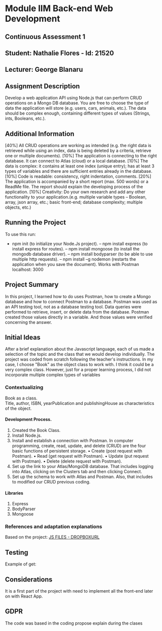 # Module IIM Back-end Web Development
## Continuous Assessment 1 
## Student: Nathalie Flores - Id: 21520
## Lecturer: George Blanaru

## Assignment Description  
Develop a web application API using Node.js that can perform CRUD operations on a Mongo DB database. You are free to choose the type of data the application will store (e.g. users, cars, animals, etc.). The data should be complex enough, containing different types of values (Strings, ints, Booleans, etc.).

## Additional Information 
[40%] All CRUD operations are working as intended (e.g. the right data is retrieved while using an index, data is being deleted by a criteria, retrieve one or multiple documents).
[10%] The application is connecting to the right database. It can connect to Atlas (cloud) or a local database.
[10%] The data is complex: it contains at least one index (unique entry); has at least 3 types of variables and there are sufficient entries already in the database.
[10%] Code is readable: consistency, right indentation, comments.
[20%] The application is accompanied by a short report (max. 500 words) or a ReadMe file. The report should explain the developing process of the application.
[10%] Creativity: Do your own research and add any other functionality to your application.(e.g. multiple variable types – Boolean, array, json array, etc.; basic front-end; database complexity; multiple objects, etc.)

## Running the Project
To use this run: 
- npm init (to initialize your Node.Js project).
– npm install express (to install express for routes).
– npm install mongoose (to install the mongodb database driver).
– npm install bodyparser (to be able to use multiple http requests).
– npm install –g nodemon (restarts the application when you save the document).
Works with Postman localhost: 3000

## Project Summary
In this project, I learned how to do uses Postman, how to create a Mongo database and how to connect Postman to a database. Postman was used as an API testing tool, not as a database testing tool. Data queries were performed to retrieve, insert, or delete data from the database. Postman created those values directly in a variable. And those values were verified concerning the answer.

## Initial Ideas
After a brief explanation about the Javascript language, each of us made a selection of the topic and the class that we would develop individually. The project was coded from scratch following the teacher's instructions. In my case, I choose "Book" as the object class to work with. I think it could be a very complex class. However, just for a proper learning process, I did not incorporate multiple complex types of variables

### Contextualizing
Book as a class. <br>
Title, author, ISBN, yearPublication and publishingHouse as characteristics of the object.

#### Development Process. 
1. Created the Book Class.
2. Install Node.js. 
3. Install and establish a connection with Postman. In computer programming, create, read, update, and delete (CRUD) are the four basic functions of persistent storage.
• Create (post request with Postman). 
• Read (get request with Postman).
• Update (put request with Postman).
• Delete (delete request with Postman).
4. Set up the link to your Atlas/MongoDB database. That includes logging into Atlas, clicking on the Clusters tab and then clicking Connect.
5. Set up the schema to work with Atlas and Postman. Also, that includes to modified our CRUD previous coding.

#### Libraries 
1. Express
2. BodyParser
3. Mongoose

### References and adaptation explanations
Based on the project:
[JS FILES - DROPBOXURL](https://dorsetdemo-my.sharepoint.com/personal/george_blanaru_faculty_dorset-college_ie/_layouts/15/onedrive.aspx?id=%2Fpersonal%2Fgeorge%5Fblanaru%5Ffaculty%5Fdorset%2Dcollege%5Fie%2FDocuments%2FJS%20FILES)

## Testing
Example of get:


## Considerations
It is a first part of the project with need to implement all the front-end later on with React App. 

## GDPR
The code was based in the coding propose explain during the clases<br>
